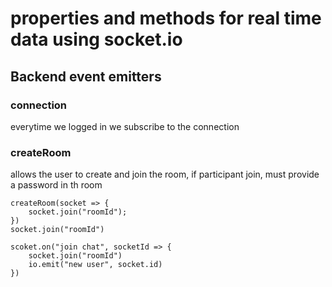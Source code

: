 # properties and methods for real time data using socket.io

## Backend event emitters

### connection

everytime we logged in we subscribe to the connection

### createRoom

allows the user to create and join the room,
if participant join, must provide a password in th room

```
createRoom(socket => {
    socket.join("roomId");
})
socket.join("roomId")

scoket.on("join chat", socketId => {
    socket.join("roomId")
    io.emit("new user", socket.id)
})
```
